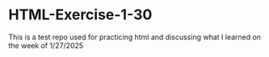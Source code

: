 # HTML-Exercise-1-30
This is a test repo used for practicing html and discussing what I learned on the week of 1/27/2025
